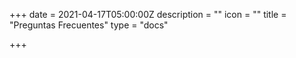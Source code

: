 +++
date = 2021-04-17T05:00:00Z
description = ""
icon = ""
title = "Preguntas Frecuentes"
type = "docs"

+++
